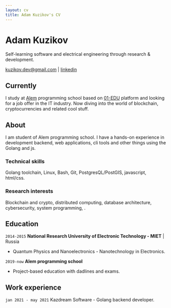 ```yaml
---
layout: cv
title: Adam Kuzikov's CV
---
```

# Adam Kuzikov
Self-learning software and electrical engineering through research & development.

<div id="webaddress">
<a href="kuzikov.dev@gmail.com">kuzikov.dev@gmail.com</a>
| <a href="https://linkedin.com/in/kuzikov-dev">linkedin</a>
</div>


## Currently

I study at [Alem](https://alem.school) programming school based on [01-EDU](https://01-edu.org) platform and looking for a job offer in the IT industry.
Now diving into the world of blockchain, cryptocurrencies and related cool stuff.


## About

I am student of Alem programming school. I have a hands-on experience in development backend, web applications, cli tools and other things using the Golang and js.



### Technical skills

Golang toolchain, Linux, Bash, Git, PostgresQL/PostGIS, javascript, html/css.


### Research interests

Blockchain and crypto, distributed computing, database architecture, cybersecurity, system programming, .


## Education

`2014-2015`
__National Research University of Electronic Technology - MIET__ | Russia

- Quantum Physics and Nanoelectronics - Nanotechnology in
 Electronics.

`2019-now`
__Alem programming school__

- Project-based education with dadlines and exams.


## Work experience

`jan 2021 - may 2021`
Kazdream Software - Golang backend developer.



<!-- ### Footer

Last updated: Nov 2021 -->

